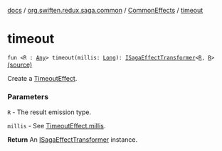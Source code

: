 [docs](../../index.md) / [org.swiften.redux.saga.common](../index.md) / [CommonEffects](index.md) / [timeout](./timeout.md)

# timeout

`fun <R : `[`Any`](https://kotlinlang.org/api/latest/jvm/stdlib/kotlin/-any/index.html)`> timeout(millis: `[`Long`](https://kotlinlang.org/api/latest/jvm/stdlib/kotlin/-long/index.html)`): `[`ISagaEffectTransformer`](../-i-saga-effect-transformer.md)`<`[`R`](timeout.md#R)`, `[`R`](timeout.md#R)`>` [(source)](https://github.com/protoman92/KotlinRedux/tree/master/common/common-saga/src/main/kotlin/org/swiften/redux/saga/common/CommonEffects.kt#L180)

Create a [TimeoutEffect](../-timeout-effect/index.md).

### Parameters

`R` - The result emission type.

`millis` - See [TimeoutEffect.millis](../-timeout-effect/millis.md).

**Return**
An [ISagaEffectTransformer](../-i-saga-effect-transformer.md) instance.

